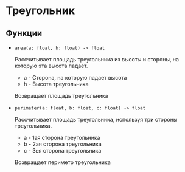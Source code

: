 # Треугольник

## Функции

- `area(a: float, h: float) -> float`

  Рассчитывает площадь треугольника из высоты и стороны, на которую эта высота падает.

    - a - Сторона, на которую падает высота
    - h - Высота треугольника

  Возвращает площадь треугольника

- `perimeter(a: float, b: float, c: float) -> float`

  Рассчитывает площадь треугольника, используя три стороны треугольника.

    - a - 1ая сторона треугольника
    - b - 2ая сторона треугольника
    - c - 3ья сторона треугольника

  Возвращает периметр треугольника
